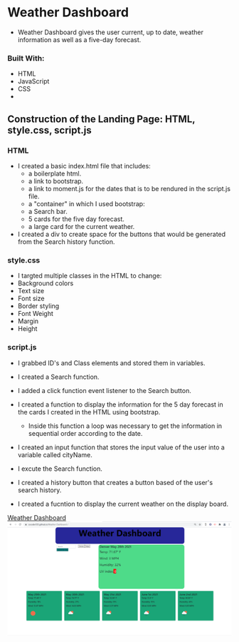 # Weather Dashboard
* Weather Dashboard gives the user  current, up to date, weather information as well as a five-day forecast.

### Built With:
* HTML
* JavaScript
* CSS
* 




## Construction of the Landing Page: HTML, style.css, script.js
        
### HTML
* I created a basic index.html file that includes:
    * a boilerplate html.
    * a link to bootstrap. 
    * a link to moment.js for the dates that is to be rendured in the script.js file. 
    * a "container"  in which I used bootstrap:
    *   a Search bar. 
    *   5 cards for the five day forecast.
    *   a large card for the current weather.
* I created a div to create space for the buttons that would be generated from the Search history function.

### style.css
* I targted multiple classes in the HTML to change:
 *  Background colors
 *  Text size
 *  Font size
 *  Border styling
 *  Font Weight
 *  Margin
 *  Height

 ### script.js
 * I grabbed ID's and Class elements and stored them in variables.
 * I created a Search function. 
 * I added a click function event listener to the Search button.
 * I created a function to display the information for the 5 day forecast in the cards I created in the HTML using bootstrap.
     *  Inside this function a loop was necessary to get the information in sequential order according to the date. 

 * I created an input function that stores the input value of the user into a variable called cityName.
 * I excute the Search function.    
 * I created a history button that creates a button based of the user's search history. 
 * I created a fucntion to display the current weather on the display board. 

[Weather Dashboard](https://cocoder555.github.io/Weather-Dashboard-/)
![Screenshot](./assets/WDB.png)